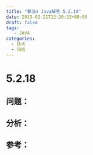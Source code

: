 ```yaml
---
title: "算法4 Java解答 5.2.18"
date: 2019-02-21T22:20:32+08:00
draft: false
tags:
   - JAVA
categories:
  - 技术
  - 归档
---
```



# 5.2.18

## 问题：


## 分析：


## 参考：


